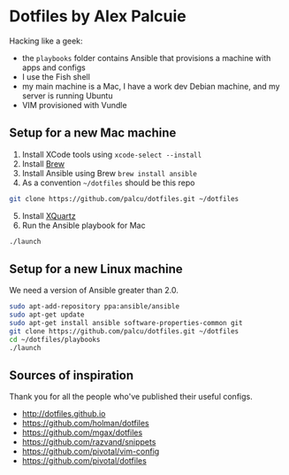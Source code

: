 # Dotfiles by Alex Palcuie

Hacking like a geek:

* the `playbooks` folder contains Ansible that provisions a machine with apps and configs
* I use the Fish shell
* my main machine is a Mac, I have a work dev Debian machine, and my server is running Ubuntu
* VIM provisioned with Vundle

## Setup for a new Mac machine

1. Install XCode tools using `xcode-select --install`
2. Install [Brew](http://brew.sh/)
3. Install Ansible using Brew `brew install ansible`
4. As a convention `~/dotfiles` should be this repo

  ```bash
  git clone https://github.com/palcu/dotfiles.git ~/dotfiles
  ```
5. Install [XQuartz](https://xquartz.macosforge.org/landing/)
6. Run the Ansible playbook for Mac

  ```bash
  ./launch
  ```

## Setup for a new Linux machine

We need a version of Ansible greater than 2.0.

```bash
sudo apt-add-repository ppa:ansible/ansible
sudo apt-get update
sudo apt-get install ansible software-properties-common git
git clone https://github.com/palcu/dotfiles.git ~/dotfiles
cd ~/dotfiles/playbooks
./launch
```

## Sources of inspiration

Thank you for all the people who've published their useful configs.

* http://dotfiles.github.io
* https://github.com/holman/dotfiles
* https://github.com/mgax/dotfiles
* https://github.com/razvand/snippets
* https://github.com/pivotal/vim-config
* https://github.com/pivotal/dotfiles
